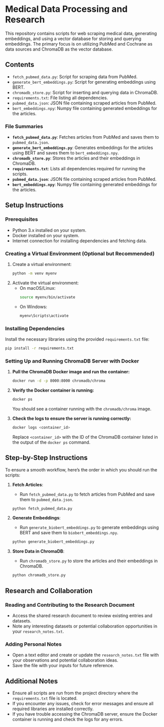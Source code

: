 # Medical Data Processing and Research

This repository contains scripts for web scraping medical data, generating embeddings, and using a vector database for storing and querying embeddings. The primary focus is on utilizing PubMed and Cochrane as data sources and ChromaDB as the vector database.

## Contents

- `fetch_pubmed_data.py`: Script for scraping data from PubMed.
- `generate_bert_embeddings.py`: Script for generating embeddings using BERT.
- `chromadb_store.py`: Script for inserting and querying data in ChromaDB.
- `requirements.txt`: File listing all dependencies.
- `pubmed_data.json`: JSON file containing scraped articles from PubMed.
- `bert_embeddings.npy`: Numpy file containing generated embeddings for the articles.

### File Summaries

- **`fetch_pubmed_data.py`**: Fetches articles from PubMed and saves them to `pubmed_data.json`.
- **`generate_bert_embeddings.py`**: Generates embeddings for the articles using BERT and saves them to `bert_embeddings.npy`.
- **`chromadb_store.py`**: Stores the articles and their embeddings in ChromaDB.
- **`requirements.txt`**: Lists all dependencies required for running the scripts.
- **`pubmed_data.json`**: JSON file containing scraped articles from PubMed.
- **`bert_embeddings.npy`**: Numpy file containing generated embeddings for the articles.

## Setup Instructions

### Prerequisites

- Python 3.x installed on your system.
- Docker installed on your system.
- Internet connection for installing dependencies and fetching data.

### Creating a Virtual Environment (Optional but Recommended)

1. Create a virtual environment:
   ```sh
   python -m venv myenv
   ```
2. Activate the virtual environment:
   - On macOS/Linux:
     ```sh
     source myenv/bin/activate
     ```
   - On Windows:
     ```sh
     myenv\Scripts\activate
     ```

### Installing Dependencies

Install the necessary libraries using the provided `requirements.txt` file:

```sh
pip install -r requirements.txt
```

### Setting Up and Running ChromaDB Server with Docker

1. **Pull the ChromaDB Docker image and run the container:**
   ```sh
   docker run -d -p 8000:8000 chromadb/chroma
   ```

2. **Verify the Docker container is running:**
   ```sh
   docker ps
   ```

   You should see a container running with the `chromadb/chroma` image.

3. **Check the logs to ensure the server is running correctly:**
   ```sh
   docker logs <container_id>
   ```

   Replace `<container_id>` with the ID of the ChromaDB container listed in the output of the `docker ps` command.

## Step-by-Step Instructions

To ensure a smooth workflow, here’s the order in which you should run the scripts:

1. **Fetch Articles**:
    - Run `fetch_pubmed_data.py` to fetch articles from PubMed and save them to `pubmed_data.json`.

    ```sh
    python fetch_pubmed_data.py
    ```

2. **Generate Embeddings**:
    - Run `generate_biobert_embeddings.py` to generate embeddings using BERT and save them to `biobert_embeddings.npy`.

    ```sh
    python generate_biobert_embeddings.py
    ```

3. **Store Data in ChromaDB**:
    - Run `chromadb_store.py` to store the articles and their embeddings in ChromaDB.

    ```sh
    python chromadb_store.py
    ```

## Research and Collaboration

### Reading and Contributing to the Research Document

- Access the shared research document to review existing entries and datasets.
- Note any interesting datasets or potential collaboration opportunities in your `research_notes.txt`.

### Adding Personal Notes

- Open a text editor and create or update the `research_notes.txt` file with your observations and potential collaboration ideas.
- Save the file with your inputs for future reference.

## Additional Notes

- Ensure all scripts are run from the project directory where the `requirements.txt` file is located.
- If you encounter any issues, check for error messages and ensure all required libraries are installed correctly.
- If you have trouble accessing the ChromaDB server, ensure the Docker container is running and check the logs for any errors.